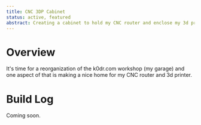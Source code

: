 ```yaml
---
title: CNC 3DP Cabinet
status: active, featured
abstract: Creating a cabinet to hold my CNC router and enclose my 3d printer.
---
```


# Overview

It's time for a reorganization of the k0dr.com workshop (my garage) and one aspect of that is making a nice home for my CNC router and 3d printer.

# Build Log

Coming soon.